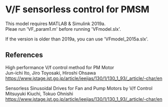 # V/F sensorless control for PMSM

This model requires MATLAB & Simulink 2019a.  
Pleae run 'VF_param1.m' before running 'VFmodel.slx'.  

If the version is older than 2019a, you can use 'VFmodel_2015a.slx'.

## References
High performance V/f control method for PM Motor  
Jun-ichi Ito, Jiro Toyosaki, Hiroshi Ohsawa  
https://www.jstage.jst.go.jp/article/ieejias/130/1/130_1_93/_article/-char/en  

Sensorless Sinusoidal Drives for Fan and Pump Motors by V/f Control  
Mitsuyuki Kiuchi, Tokuo Ohnishi   
https://www.jstage.jst.go.jp/article/ieejias/130/1/130_1_93/_article/-char/en
